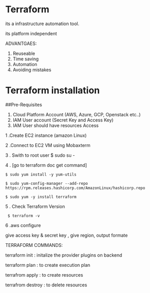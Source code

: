  # Terraform

 its a infrastructure automation tool.
 
 its platform independent


ADVANTGAES:
1. Reuseable 
2. Time saving
3. Automation
4. Avoiding mistakes


# Terraform installation 

##Pre-Requisites 
1) Cloud Platform Account (AWS, Azure, GCP, Openstack etc..)
2) IAM User account (Secret Key and Access Key)
3) IAM User should have resources Access


1 .Create EC2 instance (amazon Linux)

2 .Connect to EC2 VM using Mobaxterm

3 . Swith to root user 
     $ sudo su -

4 . [go to terraform doc get command]
   
    $ sudo yum install -y yum-utils
   
    $ sudo yum-config-manager --add-repo https://rpm.releases.hashicorp.com/AmazonLinux/hashicorp.repo
   
    $ sudo yum -y install terraform

5 . Check Terraform Version
    
     $ terraform -v  
   
6 .aws configure
 
 give access key & secret key , give region, output formate    


 TERRAFORM COMMANDS:
 
terraform init	: initalize the provider plugins on backend

terraform plan	: to create execution plan

terrafrom apply : to create resources

terrafrom destroy : to delete resources
